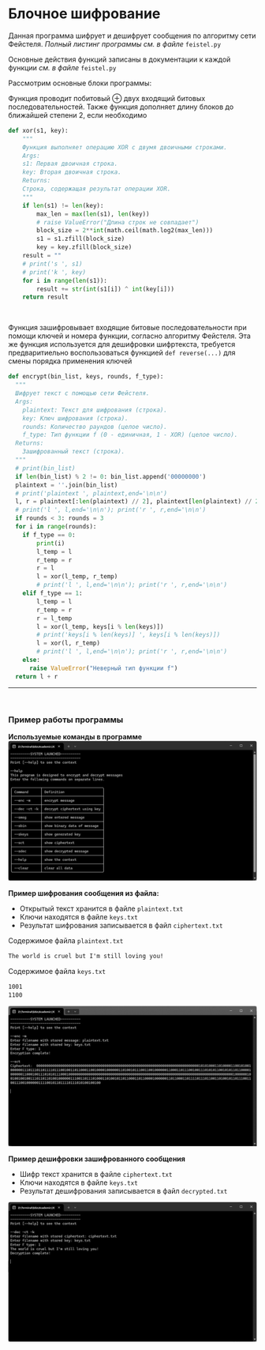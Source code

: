 # Блочное шифрование

Данная программа шифрует и дешифрует сообщения по алгоритму сети Фейстеля. *Полный листинг программы см. в файле* `feistel.py`

Основные действия функций записаны в документации к каждой функции *см. в файле* `feistel.py`

Рассмотрим основные блоки программы:

Функция проводит побитовый $\oplus$ двух входящий битовых последовательностей. Также функция дополняет длину блоков до ближайшей степени 2, если необходимо

```python
def xor(s1, key):
    """
    Функция выполняет операцию XOR с двумя двоичными строками.
    Args:
    s1: Первая двоичная строка.
    key: Вторая двоичная строка.
    Returns:
    Строка, содержащая результат операции XOR.
    """
    if len(s1) != len(key):
        max_len = max(len(s1), len(key))
        # raise ValueError("Длина строк не совпадает")
        block_size = 2**int(math.ceil(math.log2(max_len)))
        s1 = s1.zfill(block_size)
        key = key.zfill(block_size)
    result = ""
    # print('s ', s1)
    # print('k ', key)
    for i in range(len(s1)):
        result += str(int(s1[i]) ^ int(key[i]))
    return result
```

<br>

Функция зашифровывает входящие битовые последовательности при помощи ключей и номера функции, согласно алгоритму Фейстеля. Эта же функция используется для дешифровки шифртекста, требуется предваритиельно воспользоваться функцией `def reverse(...)` для смены порядка применения ключей

```python
def encrypt(bin_list, keys, rounds, f_type):
  """
  Шифрует текст с помощью сети Фейстеля.
  Args:
    plaintext: Текст для шифрования (строка).
    key: Ключ шифрования (строка).
    rounds: Количество раундов (целое число).
    f_type: Тип функции f (0 - единичная, 1 - XOR) (целое число).
  Returns:
    Зашифрованный текст (строка).
  """
  # print(bin_list)
  if len(bin_list) % 2 != 0: bin_list.append('00000000')
  plaintext = ''.join(bin_list)
  # print('plaintext ', plaintext,end='\n\n')
  l, r = plaintext[:len(plaintext) // 2], plaintext[len(plaintext) // 2:]
  # print('l ', l,end='\n\n'); print('r ', r,end='\n\n')
  if rounds < 3: rounds = 3
  for i in range(rounds):
    if f_type == 0:
        print(i)
        l_temp = l
        r_temp = r
        r = l
        l = xor(l_temp, r_temp)
        # print('l ', l,end='\n\n'); print('r ', r,end='\n\n')
    elif f_type == 1:
        l_temp = l
        r_temp = r
        r = l_temp
        l = xor(l_temp, keys[i % len(keys)])
        # print('keys[i % len(keys)] ', keys[i % len(keys)])
        l = xor(l, r_temp)
        # print('l ', l,end='\n\n'); print('r ', r,end='\n\n')
    else:
      raise ValueError("Неверный тип функции f")
  return l + r
```

---

<br>

### Пример работы программы

**Используемые команды в программе**
![help](help.png)

**Пример шифрования сообщения из файла:**

+ Открытый текст хранится в файле `plaintext.txt`
+ Ключи находятся в файле `keys.txt`
+ Результат шифрования записывается в файл `ciphertext.txt`

Содержимое файла `plaintext.txt`
```txt
The world is cruel but I'm still loving you!
```

Содержимое файла `keys.txt`

```txt
1001
1100
```

![enc](encryption.png)

**Пример дешифровки зашифрованного сообщения**
+ Шифр текст хранится в файле `ciphertext.txt`
+ Ключи находятся в файле `keys.txt`
+ Результат дешифрования записывается в файл `decrypted.txt`

![dec](decrypted.png)
